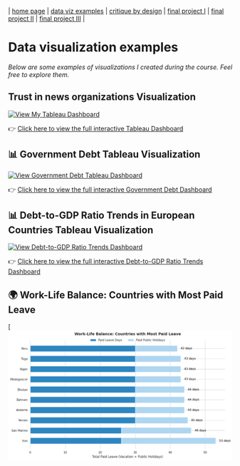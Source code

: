 | [home page](https://aritra1804.github.io/aritra-dataviz-portfolio/) | [data viz examples](dataviz-examples) | [critique by design](critique-by-design) | [final project I](final-project-part-one) | [final project II](final-project-part-two) | [final project III](final-project-part-three) |

# Data visualization examples
_Below are some examples of visualizations I created during the course. Feel free to explore them._


## Trust in news organizations Visualization

[![View My Tableau Dashboard](https://public.tableau.com/static/images/Tr/TrustinNewsOrganizations_17380089848370/BarChart/1.png)](https://public.tableau.com/app/profile/aritra.dutta6632/viz/TrustinNewsOrganizations_17380089848370/BarChart?publish=yes)

👉 [Click here to view the full interactive Tableau Dashboard](https://public.tableau.com/app/profile/aritra.dutta6632/viz/TrustinNewsOrganizations_17380089848370/BarChart?publish=yes)

## 📊 Government Debt Tableau Visualization

[![View Government Debt Tableau Dashboard](https://public.tableau.com/static/images/Go/GovernmentDebt_17379191079810/Sheet1/1.png)](https://public.tableau.com/app/profile/aritra.dutta6632/viz/GovernmentDebt_17379191079810/Sheet1?publish=yes)

👉 [Click here to view the full interactive Government Debt Dashboard](https://public.tableau.com/app/profile/aritra.dutta6632/viz/GovernmentDebt_17379191079810/Sheet1?publish=yes)


## 📊 Debt-to-GDP Ratio Trends in European Countries Tableau Visualization

[![View Debt-to-GDP Ratio Trends Dashboard](https://public.tableau.com/static/images/De/Debt-to-GDPRatiotrendsinEuropeancountriesovertwodecades/Sheet1/1.png)](https://public.tableau.com/app/profile/aritra.dutta6632/viz/Debt-to-GDPRatiotrendsinEuropeancountriesovertwodecades/Sheet1?publish=yes)

👉 [Click here to view the full interactive Debt-to-GDP Ratio Trends Dashboard](https://public.tableau.com/app/profile/aritra.dutta6632/viz/Debt-to-GDPRatiotrendsinEuropeancountriesovertwodecades/Sheet1?publish=yes)

## 🌍 Work-Life Balance: Countries with Most Paid Leave

[![Work-Life Balance Chart](collab_image.png)
